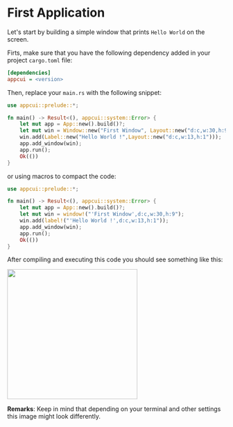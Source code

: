 # First Application

Let's start by building a simple window that prints `Hello World` 
on the screen.

Firts, make sure that you have the following dependency added in your
project `cargo.toml` file:

```ini
[dependencies]
appcui = <version>
```

Then, replace your `main.rs` with the following snippet:
```rs
use appcui::prelude::*;

fn main() -> Result<(), appcui::system::Error> {
    let mut app = App::new().build()?;
    let mut win = Window::new("First Window", Layout::new("d:c,w:30,h:9"), window::Flags::None);
    win.add(Label::new("Hello World !",Layout::new("d:c,w:13,h:1")));
    app.add_window(win);
    app.run();
    Ok(())
}
```
or using macros to compact the code:
```rs
use appcui::prelude::*;

fn main() -> Result<(), appcui::system::Error> {
    let mut app = App::new().build()?;
    let mut win = window!("'First Window',d:c,w:30,h:9");
    win.add(label!("'Hello World !',d:c,w:13,h:1"));
    app.add_window(win);
    app.run();
    Ok(())
}
```

After compiling and executing this code you should see something like this:

<img src="img/hello_world.png" width=300/>

**Remarks**: Keep in mind that depending on your terminal and other settings this image might look differently.
